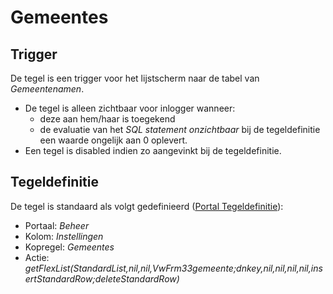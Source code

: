 # Gemeentes

## Trigger

De tegel is een trigger voor het lijstscherm naar de tabel van *Gemeentenamen*.

- De tegel is alleen zichtbaar voor inlogger wanneer:
  - deze aan hem/haar is toegekend
  - de evaluatie van het *SQL statement onzichtbaar* bij de tegeldefinitie een waarde ongelijk aan 0 oplevert.
- Een tegel is disabled indien zo aangevinkt bij de tegeldefinitie.

## Tegeldefinitie

De tegel is standaard als volgt gedefinieerd ([Portal Tegeldefinitie](../../../../instellen_inrichten/portaldefinitie/portal_tegel.md)):

- Portaal: *Beheer*
- Kolom: *Instellingen*
- Kopregel: *Gemeentes*
- Actie: *getFlexList(StandardList,nil,nil,VwFrm33gemeente;dnkey,nil,nil,nil,nil,insertStandardRow;deleteStandardRow)*
